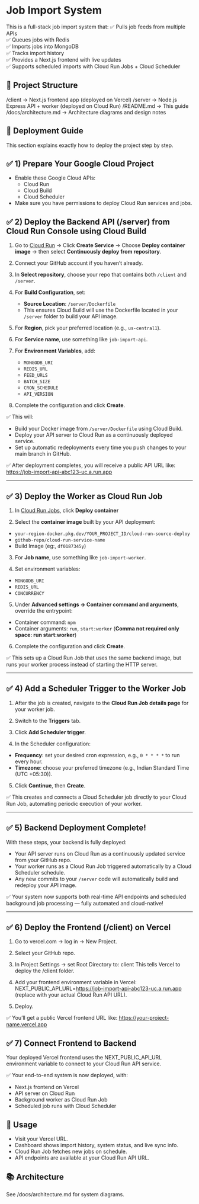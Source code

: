# Job Import System

This is a full-stack job import system that:
✅ Pulls job feeds from multiple APIs  
✅ Queues jobs with Redis  
✅ Imports jobs into MongoDB  
✅ Tracks import history  
✅ Provides a Next.js frontend with live updates  
✅ Supports scheduled imports with Cloud Run Jobs + Cloud Scheduler

## 📁 Project Structure

/client → Next.js frontend app (deployed on Vercel)
/server → Node.js Express API + worker (deployed on Cloud Run)
/README.md → This guide
/docs/architecture.md → Architecture diagrams and design notes

## 🚀 Deployment Guide

This section explains exactly how to deploy the project step by step.

## ✅ 1) Prepare Your Google Cloud Project

- Enable these Google Cloud APIs:
  - Cloud Run
  - Cloud Build
  - Cloud Scheduler
- Make sure you have permissions to deploy Cloud Run services and jobs.

## ✅ 2) Deploy the Backend API (/server) from Cloud Run Console using Cloud Build

1. Go to [Cloud Run](https://console.cloud.google.com/run) → Click **Create Service** → Choose **Deploy container image** → then select **Continuously deploy from repository**.

2. Connect your GitHub account if you haven’t already.

3. In **Select repository**, choose your repo that contains both `/client` and `/server`.

4. For **Build Configuration**, set:

   - **Source Location**: `/server/Dockerfile`
   - This ensures Cloud Build will use the Dockerfile located in your `/server` folder to build your API image.

5. For **Region**, pick your preferred location (e.g., `us-central1`).

6. For **Service name**, use something like `job-import-api`.

7. For **Environment Variables**, add:

   - `MONGODB_URI`
   - `REDIS_URL`
   - `FEED_URLS`
   - `BATCH_SIZE`
   - `CRON_SCHEDULE`
   - `API_VERSION`

8. Complete the configuration and click **Create**.

✅ This will:

- Build your Docker image from `/server/Dockerfile` using Cloud Build.
- Deploy your API server to Cloud Run as a continuously deployed service.
- Set up automatic redeployments every time you push changes to your main branch in GitHub.

✅ After deployment completes, you will receive a public API URL like:
https://job-import-api-abc123-uc.a.run.app

---

## ✅ 3) Deploy the Worker as Cloud Run Job

1. In [Cloud Run Jobs](https://console.cloud.google.com/run/jobs), click **Deploy container**

2. Select the **container image** built by your API deployment:

- `your-region-docker.pkg.dev/YOUR_PROJECT_ID/cloud-run-source-deploy`
- `github-repo/cloud-run-service-name`
- Build Image (eg:, `df0187345y`)

3. For **Job name**, use something like `job-import-worker`.

4. Set environment variables:

- `MONGODB_URI`
- `REDIS_URL`
- `CONCURRENCY`

5. Under **Advanced settings → Container command and arguments**, override the entrypoint:

- Container command: `npm`
- Container arguments: `run`, `start:worker` (**Comma not required only space: run start:worker**)

6. Complete the configuration and click **Create**.

✅ This sets up a Cloud Run Job that uses the same backend image, but runs your worker process instead of starting the HTTP server.

---

## ✅ 4) Add a Scheduler Trigger to the Worker Job

1. After the job is created, navigate to the **Cloud Run Job details page** for your worker job.

2. Switch to the **Triggers** tab.

3. Click **Add Scheduler trigger**.

4. In the Scheduler configuration:

- **Frequency**: set your desired cron expression, e.g., `0 * * * *` to run every hour.
- **Timezone**: choose your preferred timezone (e.g., Indian Standard Time (UTC +05:30)).

5. Click **Continue**, then **Create**.

✅ This creates and connects a Cloud Scheduler job directly to your Cloud Run Job, automating periodic execution of your worker.

---

## ✅ 5) Backend Deployment Complete!

With these steps, your backend is fully deployed:

- Your API server runs on Cloud Run as a continuously updated service from your GitHub repo.
- Your worker runs as a Cloud Run Job triggered automatically by a Cloud Scheduler schedule.
- Any new commits to your `/server` code will automatically build and redeploy your API image.

✅ Your system now supports both real-time API endpoints and scheduled background job processing — fully automated and cloud-native!

---

## ✅ 6) Deploy the Frontend (/client) on Vercel

1. Go to vercel.com → log in → New Project.

2. Select your GitHub repo.

3. In Project Settings → set Root Directory to:
   client
   This tells Vercel to deploy the /client folder.

4. Add your frontend environment variable in Vercel:
   NEXT_PUBLIC_API_URL=https://job-import-api-abc123-uc.a.run.app
   (replace with your actual Cloud Run API URL).

5. Deploy.

✅ You’ll get a public Vercel frontend URL like:
https://your-project-name.vercel.app

## ✅ 7) Connect Frontend to Backend

Your deployed Vercel frontend uses the NEXT_PUBLIC_API_URL environment variable to connect to your Cloud Run API service.

✅ Your end-to-end system is now deployed, with:

- Next.js frontend on Vercel
- API server on Cloud Run
- Background worker as Cloud Run Job
- Scheduled job runs with Cloud Scheduler

## 📖 Usage

- Visit your Vercel URL.
- Dashboard shows import history, system status, and live sync info.
- Cloud Run Job fetches new jobs on schedule.
- API endpoints are available at your Cloud Run API URL.

## 📚 Architecture

See /docs/architecture.md for system diagrams.
